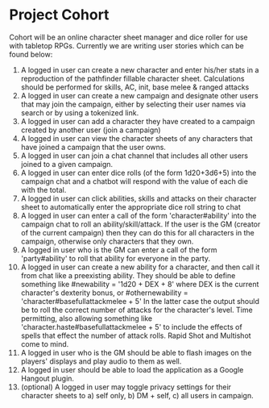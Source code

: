 # Project Cohort
Cohort will be an online character sheet manager and dice roller for use with tabletop RPGs. Currently we are writing user stories which can be found below:

1. A logged in user can create a new character and enter his/her stats in a reproduction of the pathfinder fillable character sheet. Calculations should be performed for skills, AC, init, base melee & ranged attacks
2. A logged in user can create a new campaign and designate other users that may join the campaign, either by selecting their user names via search or by using a tokenized link. 
3. A logged in user can add a character they have created to a campaign created by another user (join a campaign)
4. A logged in user can view the character sheets of any characters that have joined a campaign that the user owns. 
5. A logged in user can join a chat channel that includes all other users joined to a given campaign.
6. A logged in user can enter dice rolls (of the form 1d20+3d6+5) into the campaign chat and a chatbot will respond with the value of each die with the total. 
7. A logged in user can click abilities, skills and attacks on their character sheet to automatically enter the appropriate dice roll string to chat
8. A logged in user can enter a call of the form 'character#ability' into the campaign chat to roll an ability/skill/attack. If the user is the GM (creator of the current campaign) then they can do this for all characters in the campaign, otherwise only characters that they own. 
9. A logged in user who is the GM can enter a call of the form 'party#ability' to roll that ability for everyone in the party. 
10. A logged in user can create a new ability for a character, and then call it from chat like a preexisting ability. They should be able to define something like #newability = '1d20 + DEX + 8' where DEX is the current character's dexterity bonus, or #othernewability = 'character#basefullattackmelee + 5' In the latter case the output should be to roll the correct number of attacks for the character's level. Time permitting, also allowing something like 'character.haste#basefullattackmelee + 5' to include the effects of spells that effect the number of attack rolls. Rapid Shot and Multishot come to mind. 
11. A logged in user who is the GM should be able to flash images on the players' displays and play audio to them as well. 
12. A logged in user should be able to load the application as a Google Hangout plugin.
13. (optional) A logged in user may toggle privacy settings for their character sheets to a) self only, b) DM + self, c) all users in campaign.